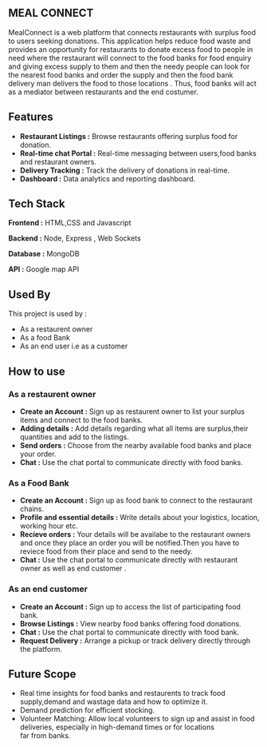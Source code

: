 
## MEAL CONNECT

MealConnect is a web platform that connects restaurants with surplus food to users seeking donations. 
This application helps reduce food waste and provides an opportunity for restaurants to donate excess food to people in need
where the restaurant will connect to the food banks for food enquiry and giving excess supply to them and then the needy people can look for the 
nearest food banks and order the supply and then the food bank delivery man delivers the food to those locations . 
Thus, food banks will act as a mediator between restaurants and the end costumer.


## Features

- **Restaurant Listings :** Browse restaurants offering surplus food for donation.
- **Real-time chat Portal :** Real-time messaging between users,food banks and restaurant owners.
- **Delivery Tracking :** Track the delivery of donations in real-time.
-  **Dashboard :** Data analytics and reporting dashboard.



## Tech Stack

**Frontend :** HTML,CSS and Javascript

**Backend :** Node, Express , Web Sockets

**Database :** MongoDB

**API :** Google map API



## Used By

This project is used by :

-  As a restaurent owner
- As a food Bank
- As an end user i.e as a customer



## How to use

### As a restaurent owner

- **Create an Account :** Sign up as restaurent owner to list your surplus items and connect to the food banks.
- **Adding details :** Add details regarding what all items are surplus,their quantities and add to the listings.
- **Send orders :** Choose from the nearby available food banks and place your order.
- **Chat :** Use the chat portal to communicate directly with food banks.


### As a Food Bank

- **Create an Account :** Sign up as food bank to connect to the restaurant chains.
- **Profile and essential details :** Write details about your logistics, location, working hour etc.
- **Recieve orders :** Your details will be availabe to the restaurant owners and once they place an order you will be notified.Then you have to reviece food from their place and send to the needy.
- **Chat :** Use the chat portal to communicate directly with restaurant owner as well as end customer .

### As an end customer 

- **Create an Account :** Sign up to access the list of participating food bank.
- **Browse Listings :** View nearby food banks offering food donations.
- **Chat :** Use the chat portal to communicate directly with food bank.
- **Request Delivery :** Arrange a pickup or track delivery directly through the platform.

## Future Scope

- Real time insights for food banks and restaurents to track food supply,demand and wastage data and how to optimize it.
- Demand prediction for efficient stocking.
- Volunteer Matching: Allow local volunteers to sign up and assist in food deliveries, especially in high-demand times or for locations far from banks.
